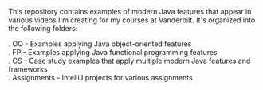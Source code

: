 This repository contains examples of modern Java features that appear
in various videos I'm creating for my courses at Vanderbilt.  It's
organized into the following folders:

. OO - Examples applying Java object-oriented features  
. FP - Examples applying Java functional programming features  
. CS - Case study examples that apply multiple modern Java features and frameworks  
. Assignments - IntelliJ projects for various assignments
